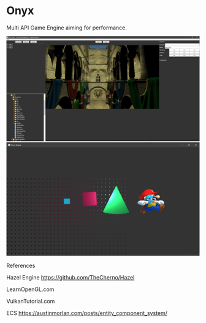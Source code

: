 # Onyx
Multi API Game Engine aiming for performance. 

![3](https://github.com/rob-DEV/Onyx/blob/master/dev_imgs/7.%20Diffuse%20Sponza%20Editor%20Improvements.png)
![3](https://github.com/rob-DEV/Onyx/blob/master/dev_imgs/3.%203D_2D_Renderer.PNG)


References

Hazel Engine https://github.com/TheCherno/Hazel

LearnOpenGL.com

VulkanTutorial.com

ECS https://austinmorlan.com/posts/entity_component_system/
